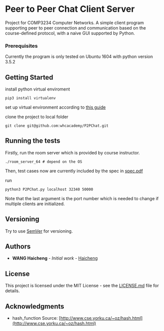 # Peer to Peer Chat Client Server

Project for COMP3234 Computer Networks.
A simple client program supporting peer to peer connection and communication based on the course-defined protocol, 
with a naive GUI supported by Python.


### Prerequisites

Currently the program is only tested on Ubuntu 1604 with python version 3.5.2



## Getting Started

install python virtual enviroment
```
pip3 install virtualenv
```
set up virtual environment according to [this guide](http://python-guide-pt-br.readthedocs.io/en/latest/dev/virtualenvs/)

clone the project to local folder
```
git clone git@github.com:whcacademy/P2PChat.git
```

## Running the tests

Firstly, run the room server which is provided by course instructor.
```
./room_server_64 # depend on the OS
```

Then, test cases now are currently included by the spec in [spec.pdf](https://github.com/whcacademy/P2PChatServer/blob/master/2016-17-Programming-Project.pdf)

run 
```
python3 P2PChat.py localhost 32340 50000
```
Note that the last argument is the port number which is needed to change if multiple clients are initialized.

## Versioning

Try to use [SemVer](http://semver.org/) for versioning.

## Authors

* **WANG Haicheng** - *Initial work* - [Haicheng](https://github.com/whcacademy)

## License

This project is licensed under the MIT License - see the [LICENSE.md](LICENSE.md) file for details.

## Acknowledgments

* hash_function Source: [http://www.cse.yorku.ca/~oz/hash.html](http://www.cse.yorku.ca/~oz/hash.html)
